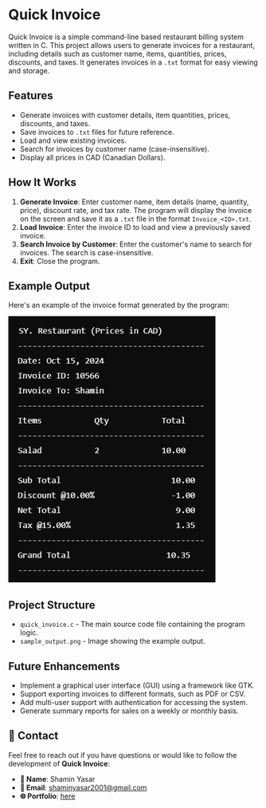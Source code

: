 # Quick Invoice

Quick Invoice is a simple command-line based restaurant billing system written in C. This project allows users to generate invoices for a restaurant, including details such as customer name, items, quantities, prices, discounts, and taxes. It generates invoices in a `.txt` format for easy viewing and storage.

## Features

- Generate invoices with customer details, item quantities, prices, discounts, and taxes.
- Save invoices to `.txt` files for future reference.
- Load and view existing invoices.
- Search for invoices by customer name (case-insensitive).
- Display all prices in CAD (Canadian Dollars).

## How It Works

1. **Generate Invoice**: Enter customer name, item details (name, quantity, price), discount rate, and tax rate. The program will display the invoice on the screen and save it as a `.txt` file in the format `Invoice_<ID>.txt`.
2. **Load Invoice**: Enter the invoice ID to load and view a previously saved invoice.
3. **Search Invoice by Customer**: Enter the customer's name to search for invoices. The search is case-insensitive.
4. **Exit**: Close the program.

## Example Output

Here's an example of the invoice format generated by the program:

![Sample Output](sample_output.png)


## Project Structure

- `quick_invoice.c` - The main source code file containing the program logic.
- `sample_output.png` - Image showing the example output.

## Future Enhancements

- Implement a graphical user interface (GUI) using a framework like GTK.
- Support exporting invoices to different formats, such as PDF or CSV.
- Add multi-user support with authentication for accessing the system.
- Generate summary reports for sales on a weekly or monthly basis.

 ## 📧 Contact

Feel free to reach out if you have questions or would like to follow the development of **Quick Invoice**:

- **👤 Name**: Shamin Yasar
- **📧 Email**: shaminyasar2001@gmail.com
- **🌐 Portfolio**: [here](https://shamin-portfolio.netlify.app/) 
